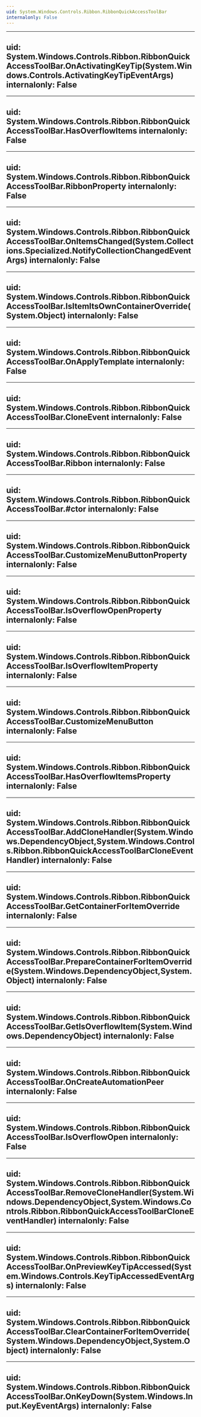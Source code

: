 ```yaml
---
uid: System.Windows.Controls.Ribbon.RibbonQuickAccessToolBar
internalonly: False
---
```


---
uid: System.Windows.Controls.Ribbon.RibbonQuickAccessToolBar.OnActivatingKeyTip(System.Windows.Controls.ActivatingKeyTipEventArgs)
internalonly: False
---

---
uid: System.Windows.Controls.Ribbon.RibbonQuickAccessToolBar.HasOverflowItems
internalonly: False
---

---
uid: System.Windows.Controls.Ribbon.RibbonQuickAccessToolBar.RibbonProperty
internalonly: False
---

---
uid: System.Windows.Controls.Ribbon.RibbonQuickAccessToolBar.OnItemsChanged(System.Collections.Specialized.NotifyCollectionChangedEventArgs)
internalonly: False
---

---
uid: System.Windows.Controls.Ribbon.RibbonQuickAccessToolBar.IsItemItsOwnContainerOverride(System.Object)
internalonly: False
---

---
uid: System.Windows.Controls.Ribbon.RibbonQuickAccessToolBar.OnApplyTemplate
internalonly: False
---

---
uid: System.Windows.Controls.Ribbon.RibbonQuickAccessToolBar.CloneEvent
internalonly: False
---

---
uid: System.Windows.Controls.Ribbon.RibbonQuickAccessToolBar.Ribbon
internalonly: False
---

---
uid: System.Windows.Controls.Ribbon.RibbonQuickAccessToolBar.#ctor
internalonly: False
---

---
uid: System.Windows.Controls.Ribbon.RibbonQuickAccessToolBar.CustomizeMenuButtonProperty
internalonly: False
---

---
uid: System.Windows.Controls.Ribbon.RibbonQuickAccessToolBar.IsOverflowOpenProperty
internalonly: False
---

---
uid: System.Windows.Controls.Ribbon.RibbonQuickAccessToolBar.IsOverflowItemProperty
internalonly: False
---

---
uid: System.Windows.Controls.Ribbon.RibbonQuickAccessToolBar.CustomizeMenuButton
internalonly: False
---

---
uid: System.Windows.Controls.Ribbon.RibbonQuickAccessToolBar.HasOverflowItemsProperty
internalonly: False
---

---
uid: System.Windows.Controls.Ribbon.RibbonQuickAccessToolBar.AddCloneHandler(System.Windows.DependencyObject,System.Windows.Controls.Ribbon.RibbonQuickAccessToolBarCloneEventHandler)
internalonly: False
---

---
uid: System.Windows.Controls.Ribbon.RibbonQuickAccessToolBar.GetContainerForItemOverride
internalonly: False
---

---
uid: System.Windows.Controls.Ribbon.RibbonQuickAccessToolBar.PrepareContainerForItemOverride(System.Windows.DependencyObject,System.Object)
internalonly: False
---

---
uid: System.Windows.Controls.Ribbon.RibbonQuickAccessToolBar.GetIsOverflowItem(System.Windows.DependencyObject)
internalonly: False
---

---
uid: System.Windows.Controls.Ribbon.RibbonQuickAccessToolBar.OnCreateAutomationPeer
internalonly: False
---

---
uid: System.Windows.Controls.Ribbon.RibbonQuickAccessToolBar.IsOverflowOpen
internalonly: False
---

---
uid: System.Windows.Controls.Ribbon.RibbonQuickAccessToolBar.RemoveCloneHandler(System.Windows.DependencyObject,System.Windows.Controls.Ribbon.RibbonQuickAccessToolBarCloneEventHandler)
internalonly: False
---

---
uid: System.Windows.Controls.Ribbon.RibbonQuickAccessToolBar.OnPreviewKeyTipAccessed(System.Windows.Controls.KeyTipAccessedEventArgs)
internalonly: False
---

---
uid: System.Windows.Controls.Ribbon.RibbonQuickAccessToolBar.ClearContainerForItemOverride(System.Windows.DependencyObject,System.Object)
internalonly: False
---

---
uid: System.Windows.Controls.Ribbon.RibbonQuickAccessToolBar.OnKeyDown(System.Windows.Input.KeyEventArgs)
internalonly: False
---
